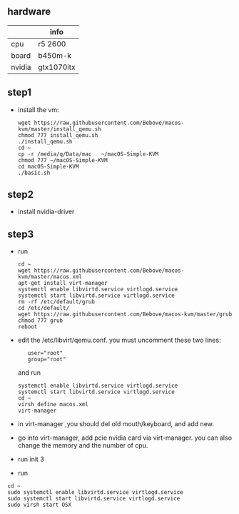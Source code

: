## hardware

|      |  info                                              |
| -------- | ----------------------------------------------------- |
| cpu | r5 2600                 |
| board | b450m-k            |
| nvidia | gtx1070itx          |

## 
## step1

* install the vm:
    ```text
    wget https://raw.githubusercontent.com/Bebove/macos-kvm/master/install_qemu.sh
    chmod 777 install_qemu.sh
    ./install_qemu.sh
    cd ~
    cp -r /media/q/Data/mac   ~/macOS-Simple-KVM
    chmod 777 ~/macOS-Simple-KVM
    cd macOS-Simple-KVM
    ./basic.sh
     ```
## 
## step2
* install nvidia-driver

## 
## step3
* run
  ```text
  cd ~
  wget https://raw.githubusercontent.com/Bebove/macos-kvm/master/macos.xml
  apt-get install virt-manager
  systemctl enable libvirtd.service virtlogd.service
  systemctl start libvirtd.service virtlogd.service
  rm -rf /etc/default/grub
  cd /etc/default/
  wget https://raw.githubusercontent.com/Bebove/macos-kvm/master/grub
  chmod 777 grub
  reboot
  ```
* edit the /etc/libvirt/qemu.conf. you must uncomment these two lines:
   ```text
      user="root"
      group="root"
   ```
   and run 
   ```text
   systemctl enable libvirtd.service virtlogd.service
   systemctl start libvirtd.service virtlogd.service
   cd ~
   virsh define macos.xml
   virt-manager
   ```


* in virt-manager ,you should del old mouth/keyboard, and add new.
* go into virt-manager, add pcie nvidia card via virt-manager. you can also change the memory and the number of cpu.
* run init 3
* run 
```
cd ~
sudo systemctl enable libvirtd.service virtlogd.service
sudo systemctl start libvirtd.service virtlogd.service
sudo virsh start OSX
```

